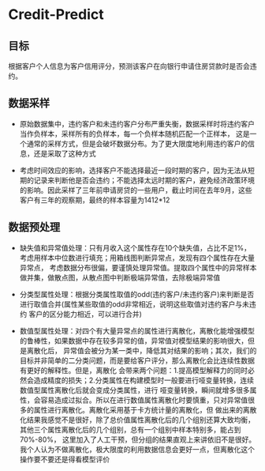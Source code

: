 # Credit-Predict
## 目标 
根据客户个人信息为客户信用评分，预测该客户在向银行申请住房贷款时是否会违约。
## 数据采样
* 原始数据集中，违约客户和未违约客户分布严重失衡，数据采样时将违约客户当作负样本，采样所有的负样本，每一个负样本随机匹配一个正样本，
这是一个通常的采样方式，但是会破坏数据分布。为了更大限度地利用违约客户的信息，还是采取了这种方式

* 考虑时间效应的影响，选择客户不能选择最近一段时期的客户，因为无法从短期的记录来判断他是否会违约；不能选择太远时期的客户，避免经济政策环境
的影响。因此采样了三年前申请房贷的一些用户，截止时间在去年9月，这些客户有三年的观察期，最终的样本容量为1412*12

## 数据预处理

* 缺失值和异常值处理：只有月收入这个属性存在10个缺失值，占比不足1%，考虑用样本中位数进行填充；用箱线图判断异常点，发现有四个属性存在大量异常点，
考虑数据分布很偏，要谨慎处理异常值。提取四个属性中的异常样本做并集，做散点图，从散点图中判断极端异常值，去除极端异常值

* 分类型属性处理：根据分类属性取值的odd(违约客户/未违约客户)来判断是否进行取值合并(属性某些取值的odd非常相近，说明这些取值对违约客户与未违约
客户的区分能力相近，可以进行合并)

* 数值型属性处理：对四个有大量异常点的属性进行离散化，离散化能增强模型的鲁棒性，如果数据中存在较多异常的值，异常值对模型结果的影响很大，但是离散化后，
异常值会被分为某一类中，降低其对结果的影响；其次，我们的目标并非简单的二分类问题，而是要给客户评分，那么离散化会比连续性数据有更好的解释性。但是，离散化
会带来两个问题：1.提高模型解释力的同时必然会造成精度的损失；2.分类属性在构建模型时一般要进行哑变量转换，连续数值型属性离散化后就会变成分类属性，进行
哑变量转换，瞬间就增多很多属性，会容易造成过拟合。所以在进行数值属性离散化时要慎重，只对异常值很多的属性进行离散化。离散化采用基于卡方统计量的离散化，但
做出来的离散化结果我感觉不是很好，除了总价值属性离散化后的几个组别还算大致均衡，其他三个属性离散化后的几个组别，总有一个组别中样本特别多，能占到70%-80%，
这里加入了人工干预，但分组的结果直观上来讲依旧不是很好。我个人认为不做离散化，极大限度的利用数据信息会更好一点，但离散化这个操作要不要还是得看模型评价
